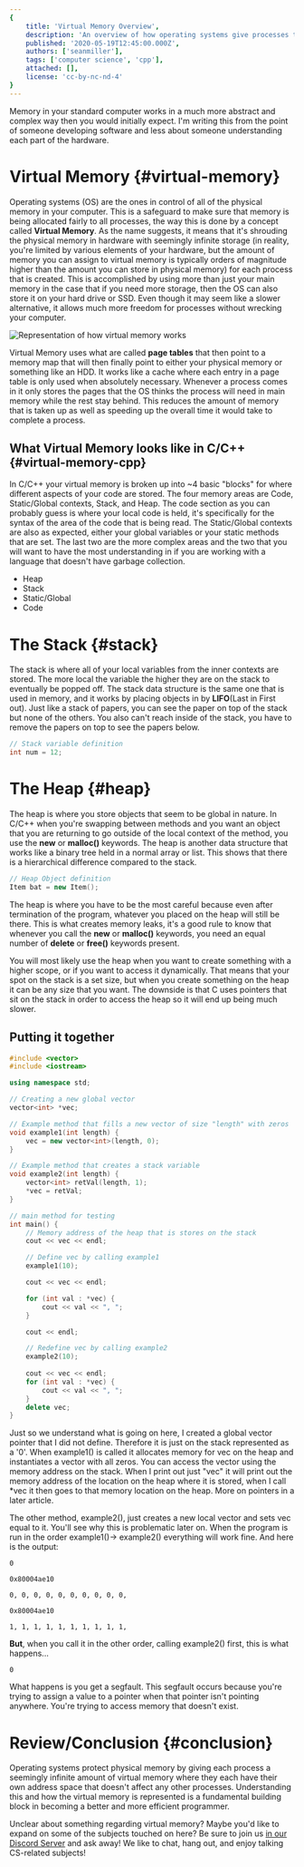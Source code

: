 ```yaml
---
{
    title: 'Virtual Memory Overview',
    description: 'An overview of how operating systems give processes their own address space.',
    published: '2020-05-19T12:45:00.000Z',
    authors: ['seanmiller'],
    tags: ['computer science', 'cpp'],
    attached: [],
    license: 'cc-by-nc-nd-4'
}
---
```


Memory in your standard computer works in a much more abstract and complex way then you would initially expect. I'm writing this from the point of someone developing software and less about someone understanding each part of the hardware.

# Virtual Memory {#virtual-memory}

Operating systems (OS) are the ones in control of all of the physical memory in your computer. This is a safeguard to make sure that memory is being allocated fairly to all processes, the way this is done by a concept called **Virtual Memory**. As the name suggests, it means that it's shrouding the physical memory in hardware with seemingly infinite storage (in reality, you're limited by various elements of your hardware, but the amount of memory you can assign to virtual memory is typically orders of magnitude higher than the amount you can store in physical memory) for each process that is created. This is accomplished by using more than just your main memory in the case that if you need more storage, then the OS can also store it on your hard drive or SSD. Even though it may seem like a slower alternative, it allows much more freedom for processes without wrecking your computer.

![Representation of how virtual memory works](./virtual_memory.svg)

Virtual Memory uses what are called **page tables** that then point to a memory map that will then finally point to either your physical memory or something like an HDD. It works like a cache where each entry in a page table is only used when absolutely necessary. Whenever a process comes in it only stores the pages that the OS thinks the process will need in main memory while the rest stay behind. This reduces the amount of memory that is taken up as well as speeding up the overall time it would take to complete a process.

## What Virtual Memory looks like in C/C++ {#virtual-memory-cpp}

In C/C++ your virtual memory is broken up into ~4 basic "blocks" for where different aspects of your code are stored. The four memory areas are Code, Static/Global contexts, Stack, and Heap. The code section as you can probably guess is where your local code is held, it's specifically for the syntax of the area of the code that is being read. The Static/Global contexts are also as expected, either your global variables or your static methods that are set. The last two are the more complex areas and the two that you will want to have the most understanding in if you are working with a language that doesn't have garbage collection.

- Heap
- Stack
- Static/Global
- Code

# The Stack {#stack}

The stack is where all of your local variables from the inner contexts are stored. The more local the variable the higher they are on the stack to eventually be popped off. The stack data structure is the same one that is used in memory, and it works by placing objects in by **LIFO**(Last in First out). Just like a stack of papers, you can see the paper on top of the stack but none of the others. You also can't reach inside of the stack, you have to remove the papers on top to see the papers below.

```cpp
// Stack variable definition
int num = 12;
```

# The Heap {#heap}

The heap is where you store objects that seem to be global in nature. In C/C++ when you're swapping between methods and you want an object that you are returning to go outside of the local context of the method, you use the **new** or **malloc()** keywords. The heap is another data structure that works like a binary tree held in a normal array or list. This shows that there is a hierarchical difference compared to the stack.

```cpp
// Heap Object definition
Item bat = new Item();
```

The heap is where you have to be the most careful because even after termination of the program, whatever you placed on the heap will still be there. This is what creates memory leaks, it's a good rule to know that whenever you call the **new** or **malloc()** keywords, you need an equal number of **delete** or **free()** keywords present.

You will most likely use the heap when you want to create something with a higher scope, or if you want to access it dynamically. That means that your spot on the stack is a set size, but when you create something on the heap it can be any size that you want. The downside is that C uses pointers that sit on the stack in order to access the heap so it will end up being much slower.

## Putting it together

```cpp
#include <vector>
#include <iostream>

using namespace std;

// Creating a new global vector
vector<int> *vec;

// Example method that fills a new vector of size "length" with zeros
void example1(int length) {
	vec = new vector<int>(length, 0);
}

// Example method that creates a stack variable
void example2(int length) {
	vector<int> retVal(length, 1);
	*vec = retVal;
}

// main method for testing
int main() {
	// Memory address of the heap that is stores on the stack
	cout << vec << endl;

	// Define vec by calling example1
	example1(10);

	cout << vec << endl;

	for (int val : *vec) {
		cout << val << ", ";
	}

	cout << endl;

	// Redefine vec by calling example2
	example2(10);
	
	cout << vec << endl;
	for (int val : *vec) {
		cout << val << ", ";
	}
	delete vec;
}
```

Just so we understand what is going on here, I created a global vector pointer that I did not define. Therefore it is just on the stack represented as a '0'. When example1() is called it allocates memory for vec on the heap and instantiates a vector with all zeros. You can access the vector using the memory address on the stack. When I print out just "vec" it will print out the memory address of the location on the heap where it is stored, when I call *vec it then goes to that memory location on the heap. More on pointers in a later article.

The other method, example2(), just creates a new local vector and sets vec equal to it. You'll see why this is problematic later on. When the program is run in the order example1()$\to$ example2() everything will work fine. And here is the output:

```
0

0x80004ae10

0, 0, 0, 0, 0, 0, 0, 0, 0, 0,

0x80004ae10

1, 1, 1, 1, 1, 1, 1, 1, 1, 1,
```

**But**, when you call it in the other order, calling example2() first, this is what happens...

```
0
```

What happens is you get a segfault. This segfault occurs because you're trying to assign a value to a pointer when that pointer isn't pointing anywhere. You're trying to access memory that doesn't exist.

# Review/Conclusion {#conclusion}

Operating systems protect physical memory by giving each process a seemingly infinite amount of virtual memory where they each have their own address space that doesn't affect any other processes. Understanding this and how the virtual memory is represented is a fundamental building block in becoming a better and more efficient programmer.

Unclear about something regarding virtual memory? Maybe you'd like to expand on some of the subjects touched on here? Be sure to join us [in our Discord Server](https://discord.gg/FMcvc6T) and ask away! We like to chat, hang out, and enjoy talking CS-related subjects!
